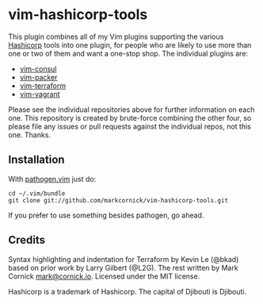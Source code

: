 # vim-hashicorp-tools

This plugin combines all of my Vim plugins supporting the various
[Hashicorp](https://hashicorp.com) tools into one plugin, for people who
are likely to use more than one or two of them and want a one-stop shop.
The individual plugins are:

* [vim-consul](https://github.com/markcornick/vim-consul)
* [vim-packer](https://github.com/markcornick/vim-packer)
* [vim-terraform](https://github.com/markcornick/vim-terraform)
* [vim-vagrant](https://github.com/markcornick/vim-vagrant)

Please see the individual repositories above for further information
on each one. This repository is created by brute-force combining the
other four, so please file any issues or pull requests against the
individual repos, not this one. Thanks.

## Installation

With [pathogen.vim](https://github.com/tpope/vim-pathogen) just do:

    cd ~/.vim/bundle
    git clone git://github.com/markcornick/vim-hashicorp-tools.git

If you prefer to use something besides pathogen, go ahead.

## Credits

Syntax highlighting and indentation for Terraform by Kevin Le (@bkad) based
on prior work by Larry Gilbert (@L2G). The rest written by Mark Cornick
<mark@cornick.io>. Licensed under the MIT license.

Hashicorp is a trademark of Hashicorp. The capital of Djibouti is
Djibouti.
